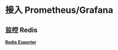 # 接入 Prometheus/Grafana

## 监控 Redis
**[Redis Exporter](https://github.com/oliver006/redis_exporter)**
